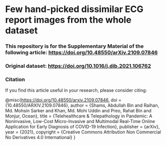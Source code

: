 # Few hand-picked dissimilar ECG report images from the whole dataset
### This repository is for the Supplementary Material of the following article:  https://doi.org/10.48550/arXiv.2109.07846

### Original dataset: https://doi.org/10.1016/j.dib.2021.106762

### Citation
If you find this article useful in your research, please consider citing:

@misc{https://doi.org/10.48550/arxiv.2109.07846,
  doi = {10.48550/ARXIV.2109.07846},
  author = {Shams, Abdullah Bin and Raihan, Md. Mohsin Sarker and Khan, Md. Mohi Uddin and Preo, Rahat Bin and Monjur, Ocean},
  title = {Telehealthcare \& Telepathology in Pandemic: A Noninvasive, Low-Cost Micro-Invasive and Multimodal Real-Time Online Application for Early Diagnosis of COVID-19 Infection},
  publisher = {arXiv},
  year = {2021},
  copyright = {Creative Commons Attribution Non Commercial No Derivatives 4.0 International}
}
